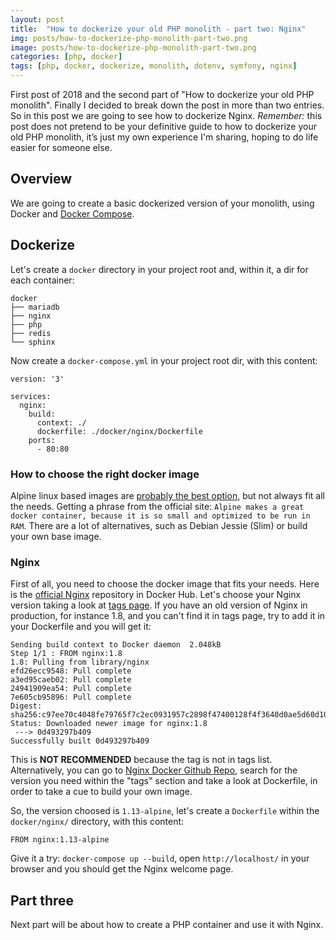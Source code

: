 ```yaml
---
layout: post
title:  "How to dockerize your old PHP monolith - part two: Nginx"
img: posts/how-to-dockerize-php-monolith-part-two.png
image: posts/how-to-dockerize-php-monolith-part-two.png
categories: [php, docker]
tags: [php, docker, dockerize, monolith, dotenv, symfony, nginx]
---
```


First post of 2018 and the second part of "How to dockerize your old PHP monolith".
Finally I decided to break down the post in more than two entries. So in this post we are going to see how to dockerize Nginx.
*Remember:* this post does not pretend to be your definitive guide to how to dockerize your old PHP monolith, it’s just my own experience I'm sharing, hoping to do life easier for someone else.

## Overview
We are going to create a basic dockerized version of your monolith, using Docker and [Docker Compose](https://docs.docker.com/compose/overview/).

## Dockerize
 
Let's create a `docker` directory in your project root and, within it, a dir for each container:
```
docker
├── mariadb
├── nginx
├── php
├── redis
└── sphinx
```

Now create a `docker-compose.yml` in your project root dir, with this content:
```
version: '3'

services:
  nginx:
    build:
      context: ./
      dockerfile: ./docker/nginx/Dockerfile
    ports:
      - 80:80
```

### How to choose the right docker image
Alpine linux based images are [probably the best option](https://blog.codeship.com/alpine-based-docker-images-make-difference-real-world-apps/), but not always fit all the needs.
Getting a phrase from the official site: `Alpine makes a great docker container, because it is so small and optimized to be run in RAM`.
There are a lot of alternatives, such as Debian Jessie (Slim) or build your own base image.

### Nginx
First of all, you need to choose the docker image that fits your needs.
Here is the [official Nginx](https://hub.docker.com/_/nginx/) repository in Docker Hub.
Let's choose your Nginx version taking a look at [tags page](https://hub.docker.com/r/library/nginx/tags/).
If you have an old version of Nginx in production, for instance 1.8, and you can't find it in tags page, try to add it in your Dockerfile
and you will get it:
```
Sending build context to Docker daemon  2.048kB
Step 1/1 : FROM nginx:1.8
1.8: Pulling from library/nginx
efd26ecc9548: Pull complete 
a3ed95caeb02: Pull complete 
24941909ea54: Pull complete 
7e605cb95896: Pull complete 
Digest: sha256:c97ee70c4048fe79765f7c2ec0931957c2898f47400128f4f3640d0ae5d60d10
Status: Downloaded newer image for nginx:1.8
 ---> 0d493297b409
Successfully built 0d493297b409
```
This is **NOT RECOMMENDED** because the tag is not in tags list.
Alternatively, you can go to [Nginx Docker Github Repo](https://github.com/nginxinc/docker-nginx), search for the version you need within the "tags"
section and take a look at Dockerfile, in order to take a cue to build your own image. 

So, the version choosed is `1.13-alpine`, let's create a `Dockerfile` within the `docker/nginx/` directory, with this content:
```
FROM nginx:1.13-alpine
```

Give it a try: `docker-compose up --build`, open `http://localhost/` in your browser and you should get the Nginx welcome page.


## Part three
Next part will be about how to create a PHP container and use it with Nginx.

